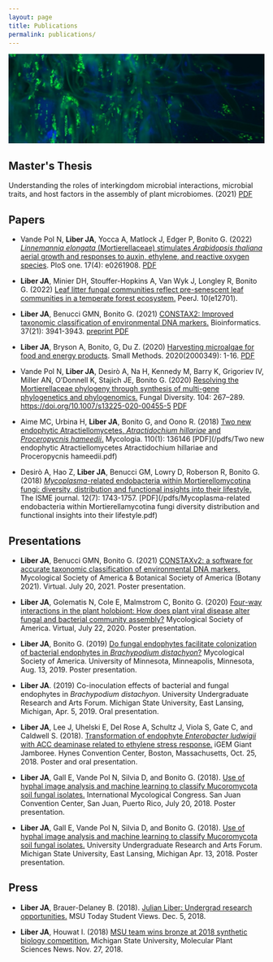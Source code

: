 ```yaml
---
layout: page
title: Publications
permalink: publications/
---
```

![Fluorescent green Enterobacter ludwigii on Brachypodium roots](../images/bacteria_on_roots.jpg)

## Master's Thesis

Understanding the roles of interkingdom microbial interactions, microbial traits, and host factors in the assembly of plant microbiomes. (2021) [PDF](/pdfs/Masters_Thesis_Liber_Julian_final.pdf)

## Papers

- Vande Pol N, **Liber JA**, Yocca A, Matlock J, Edger P, Bonito G. (2022) [*Linnemannia elongata* (Mortierellaceae)
stimulates *Arabidopsis thaliana* aerial growth and responses to auxin, ethylene, and reactive oxygen
species](https://journals.plos.org/plosone/article?id=10.1371/journal.pone.0261908). PloS one. 17(4): e0261908. [PDF](../pdfs/journal.pone.0261908.pdf)


- **Liber JA**, Minier DH, Stouffer-Hopkins A, Van Wyk J, Longley R, Bonito G. (2022) [Leaf litter fungal communities reflect pre-senescent leaf communities in a temperate forest ecosystem.](https://peerj.com/articles/12701/) PeerJ. 10(e12701).


- **Liber JA**, Benucci GMN, Bonito G. (2021) [CONSTAX2:  Improved taxonomic classification of environmental DNA markers.](https://academic.oup.com/bioinformatics/article/37/21/3941/6271412) Bioinformatics. 37(21): 3941-3943. [preprint PDF](https://www.biorxiv.org/content/10.1101/2021.02.15.430803v1.full.pdf)


- **Liber JA**, Bryson A, Bonito, G, Du Z. (2020) [Harvesting microalgae for food and energy products](https://onlinelibrary.wiley.com/doi/abs/10.1002/smtd.202000349). Small Methods. 2020(2000349): 1-16. [PDF](/pdfs/smtd.202000349.pdf)


- Vande Pol N, **Liber JA**, Desirò A, Na H, Kennedy M, Barry K, Grigoriev IV, Miller AN, O’Donnell K, Stajich JE, Bonito G. (2020) [Resolving the Mortierellaceae phylogeny through synthesis of multi-gene phylogenetics and phylogenomics.](https://link.springer.com/article/10.1007/s13225-020-00455-5) Fungal Diversity. 104: 267–289. https://doi.org/10.1007/s13225-020-00455-5 [PDF](/pdfs/Vandepol2020_Article_ResolvingTheMortierellaceaePhy.pdf)


- Aime MC, Urbina H, **Liber JA**, Bonito G, and Oono R. (2018) [Two new endophytic Atractiellomycetes, <i>Atractidochium hillariae</i> and <i>Proceropycnis hameedii</i>.](https://www.tandfonline.com/doi/abs/10.1080/00275514.2018.1446650) Mycologia. 110(1): 136146 [PDF](/pdfs/Two new endophytic Atractiellomycetes Atractidochium hillariae and Proceropycnis hameedii.pdf)

- Desirò A, Hao Z, **Liber JA**, Benucci GM, Lowry D, Roberson R, Bonito G. (2018) [<i>Mycoplasma</i>-related endobacteria within Mortierellomycotina fungi: diversity, distribution and functional insights into their lifestyle.](https://www.nature.com/articles/s41396-018-0053-9) The ISME journal. 12(7): 1743-1757. [PDF](/pdfs/Mycoplasma-related endobacteria within Mortierellamycotina fungi diversity distribution and functional insights into their lifestyle.pdf)

## Presentations

-   **Liber JA**, Benucci GMN, Bonito G. (2021) [CONSTAXv2: a software for accurate taxonomic classification of environmental DNA markers.](/pdfs/MSA_BSA_poster_2021.pdf) Mycological Society of America & Botanical Society
    of America (Botany 2021). Virtual. July 20, 2021. Poster presentation.

-   **Liber JA**, Golematis N, Cole E, Malmstrom C, Bonito G. (2020) [Four-way interactions in the plant holobiont: How does plant viral disease alter fungal and bacterial community assembly?](/pdfs/MSA_poster_2020.pdf) Mycological Society of America. Virtual, July 22, 2020. Poster presentation.

- **Liber JA**, Bonito G. (2019) [Do fungal endophytes facilitate colonization of bacterial endophytes in <i>Brachypodium distachyon</i>?](/pdfs/Julian_MSA2019_poster.pdf) Mycological Society of America. University of Minnesota, Minneapolis, Minnesota, Aug. 13, 2019. Poster presentation.

- **Liber JA**. (2019) Co-inoculation effects of bacterial and fungal endophytes in <i>Brachypodium distachyon</i>. University Undergraduate Research and Arts Forum. Michigan State University, East Lansing, Michigan, Apr. 5, 2019. Oral presentation.

- **Liber JA**, Lee J, Uhelski E, Del Rose A, Schultz J, Viola S, Gate C, and Caldwell S. (2018). [Transformation of endophyte <i>Enterobacter ludwigii</i> with ACC deaminase related to ethylene stress response.](/pdfs/2018_iGEM_Jamboree_Poster_UPDATED_Liber.pdf) iGEM Giant Jamboree. Hynes Convention Center, Boston, Massachusetts, Oct. 25, 2018. Poster and oral presentation.

- **Liber JA**, Gall E, Vande Pol N, Silvia D, and Bonito G. (2018). [Use of hyphal image analysis and machine learning to classify Mucoromycota soil fungal isolates.](/pdfs/IMC11_Poster_Liber.pdf) International Mycological Congress. San Juan Convention Center, San Juan, Puerto Rico, July 20, 2018. Poster presentation.

- **Liber JA**, Gall E, Vande Pol N, Silvia D, and Bonito G. (2018). [Use of hyphal image analysis and machine learning to classify Mucoromycota soil fungal isolates.](/pdfs/UURAF18_Poster.pdf) University Undergraduate Research and Arts Forum. Michigan State University, East Lansing, Michigan Apr. 13, 2018. Poster presentation.

## Press

- **Liber JA**, Brauer-Delaney B. (2018). [Julian Liber: Undergrad research opportunities.](https://msutoday.msu.edu/360/2018/julian-liber-undergrad-research-opportunities/) MSU Today Student Views. Dec. 5, 2018.

- **Liber JA**, Houwat I. (2018) [MSU team wins bronze at 2018 synthetic biology competition.](https://research.msu.edu/msu-team-wins-bronze-at-2018-synthetic-biology-competition/) Michigan State University, Molecular Plant Sciences News. Nov. 27, 2018.
